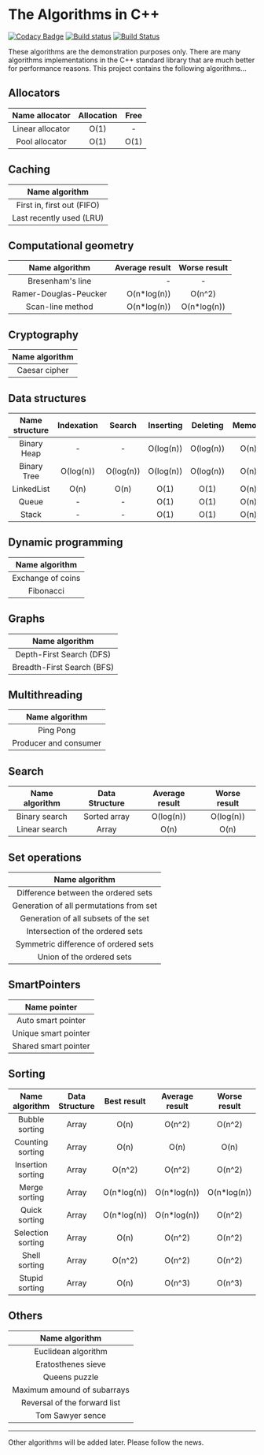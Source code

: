 # The Algorithms in C++

[![Codacy Badge](https://api.codacy.com/project/badge/Grade/761ad7446aa5491e95ce143758656c04)](https://www.codacy.com/app/VladimirBalun/Algorithms?utm_source=github.com&amp;utm_medium=referral&amp;utm_content=VladimirBalun/Algorithms&amp;utm_campaign=Badge_Grade)
[![Build status](https://ci.appveyor.com/api/projects/status/oc3xgrjv0loxl26d?svg=true)](https://ci.appveyor.com/project/VladimirBalun/algorithms)
[![Build Status](https://travis-ci.org/VladimirBalun/Algorithms.svg?branch=master)](https://travis-ci.org/VladimirBalun/Algorithms)

These algorithms are the demonstration purposes only. There are
many algorithms implementations in the C++ standard
library that are much better for performance reasons. This
project contains the following algorithms...

## Allocators

| Name allocator                           | Allocation | Free |
|:----------------------------------------:|:----------:|:----:|
| Linear allocator                         | O(1)       | -    |
| Pool allocator                           | O(1)       | O(1) |

## Caching

| Name algorithm                           |
|:----------------------------------------:|
| First in, first out (FIFO)               |
| Last recently used (LRU)                 |

## Computational geometry

| Name algorithm                           | Average result | Worse result |
|:----------------------------------------:|---------------:|:------------:|
| Bresenham's line                         | -              | -            |
| Ramer-Douglas-Peucker                    | O(n*log(n))    | O(n^2)       |
| Scan-line method                         | O(n*log(n))    | O(n*log(n))  |

## Cryptography

| Name algorithm                           |
|:----------------------------------------:|
| Caesar cipher                            |

## Data structures

| Name structure     | Indexation  | Search         | Inserting    | Deleting    | Memory |
|:------------------:|:-----------:|:--------------:|:------------:|:-----------:|:------:|
| Binary Heap        | -           | -              | O(log(n))    | O(log(n))   | O(n)   |
| Binary Tree        | O(log(n))   | O(log(n))      | O(log(n))    | O(log(n))   | O(n)   |
| LinkedList         | O(n)        | O(n)           | O(1)         | O(1)        | O(n)   |
| Queue              | -           | -              | O(1)         | O(1)        | O(n)   |
| Stack              | -           | -              | O(1)         | O(1)        | O(n)   |

## Dynamic programming

| Name algorithm    |
|:-----------------:|
| Exchange of coins |
| Fibonacci         |

## Graphs

| Name algorithm             |
|:--------------------------:|
| Depth-First Search (DFS)   |
| Breadth-First Search (BFS) |

## Multithreading

| Name algorithm                           |
|:----------------------------------------:|
| Ping Pong                                |
| Producer and consumer                    |

## Search

| Name algorithm    | Data Structure | Average result | Worse result |
|:-----------------:|:--------------:|:--------------:|:------------:|
| Binary search     | Sorted array   | O(log(n))      | O(log(n))    |
| Linear search     | Array          | O(n)           | O(n)         |

## Set operations

| Name algorithm                           |
|:----------------------------------------:|
| Difference between the ordered sets      |
| Generation of all permutations from set  |
| Generation of all subsets of the set     |
| Intersection of the ordered sets         |
| Symmetric difference of ordered sets     |
| Union of the ordered sets                |

## SmartPointers

| Name pointer                             |
|:----------------------------------------:|
| Auto smart pointer                       |
| Unique smart pointer                     |
| Shared smart pointer                     |

## Sorting

| Name algorithm    |Data Structure | Best result  | Average result | Worse result |
|:-----------------:|:-------------:|:------------:|:--------------:|:------------:|
| Bubble sorting    |  Array        | O(n)         | O(n^2)         | O(n^2)       |
| Counting sorting  |  Array        | O(n)         | O(n)           | O(n)         |
| Insertion sorting |  Array        | O(n^2)       | O(n^2)         | O(n^2)       |
| Merge sorting     |  Array        | O(n*log(n))  | O(n*log(n))    | O(n*log(n))  |
| Quick sorting     |  Array        | O(n*log(n))  | O(n*log(n))    | O(n^2)       |
| Selection sorting |  Array        | O(n)         | O(n^2)         | O(n^2)       |
| Shell sorting     |  Array        | O(n^2)       | O(n^2)         | O(n^2)       |
| Stupid sorting    |  Array        | O(n)         | O(n^3)         | O(n^3)       |

## Others
| Name algorithm               |
|:----------------------------:|
| Euclidean algorithm          |
| Eratosthenes sieve           |
| Queens puzzle                |
| Maximum amound of subarrays  |
| Reversal of the forward list |
| Tom Sawyer sence             |

---

Other algorithms will be added later. Please follow the news.
